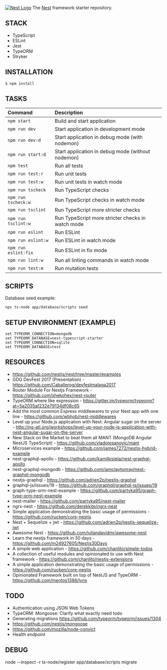 [![Nest Logo](http://kamilmysliwiec.com/public/nest-logo.png)](http://nestjs.com/)
The [Nest](https://github.com/unlight/nest-typescript-starter) framework starter repository. 

STACK
---
* TypeScript
* ESLint
* Jest
* TypeORM
* Stryker

INSTALLATION
---
```
$ npm install
```

TASKS
---
| Command               | Description                                       |
|:----------------------|:--------------------------------------------------|
| `npm start`           | Build and start application                       |
| `npm run dev`         | Start application in development mode             |
| `npm run dev:d`       | Start application in debug mode (with nodemon)    |
| `npm run start:d`     | Start application in debug mode (without nodemon) |
| `npm test`            | Run all tests                                     |
| `npm run test:r`      | Run unit tests                                    |
| `npm run test:w`      | Run unit tests in watch mode                      |
| `npm run tscheck`     | Run TypeScript checks                             |
| `npm run tscheck:w`   | Run TypeScript checks in watch mode               |
| `npm run tsclint`     | Run TypeScript more stricter checks               |
| `npm run tsclint:w`   | Run TypeScript more stricter checks in watch mode |
| `npm run eslint`      | Run ESLint                                        |
| `npm run eslint:w`    | Run ESLint in watch mode                          |
| `npm run eslint:fix`  | Run ESLint in fix mode                            |
| `npm run lint:w`      | Run all linting commands in watch mode            |
| `npm run test:m`      | Run mutation tests                                |


SCRIPTS
---
Database seed example:
```
npx ts-node app/database/scripts seed
```

SETUP ENVIRONMENT (EXAMPLE)
---
```
set TYPEORM_CONNECTION=mongodb
set TYPEORM_DATABASE=nest-typescript-starter
set TYPEORM_CONNECTION=sqlite
set TYPEORM_DATABASE=test
```

RESOURCES
---
* https://github.com/nestjs/nest/tree/master/examples
* GDG DevFest 2017 (Presentation) - https://github.com/Caballerog/devfestmalaga2017
* Router Module For Nestjs Framework - https://github.com/shekohex/nest-router
* TypeORM where like expression - https://gitter.im/typeorm/typeorm?at=5a2035af232e79134df08c65
* Add the most common Express middlewares to your Nest app with one line - https://github.com/wbhob/nest-middlewares
* Level up your Node.js application with Nest: Angular sugar on the server - http://ng-atl.org/workshops/level-up-your-node-js-application-with-nest-angular-sugar-on-the-server
* New Stack on the Market to beat them all MANT (MongoDB Angular NestJS TypeScript) - https://github.com/vladotesanovic/mant
* Microservices example - https://github.com/james7272/nestjs-hybrid-example
* nest-graphql-apollo - https://github.com/kamilkisiela/nest-graphql-apollo
* nest-graphql-mongodb - https://github.com/iamclaytonray/nest-graphql-mongodb
* nestjs-graphql - https://github.com/adrien2p/nestjs-graphql
* graphql-js/issues/19 - https://github.com/graphql/graphql-js/issues/19
* graph-type-orm-nest-example - https://github.com/partyka95/graph-type-orm-nest-example
* nest-mailer - https://github.com/partyka95/nest-mailer
* ngrx-nest - https://github.com/derekkite/ngrx-nest
* Simple application demonstrating the basic usage of permissions - https://github.com/rucken/core-nestjs
* Nest + Sequelize + jwt - https://github.com/adrien2p/nestjs-sequelize-jwt
* Awesome Nest - https://github.com/juliandavidmr/awesome-nest
* Learn the nestjs framework in 30 days - https://github.com/m24927605/Nestjs30Days
* A simple web application - https://github.com/chanlito/simple-todos
* A collection of useful modules and opinionated to use with Nest framework - https://github.com/chanlito/nestjs-extensions
* A simple application demonstrating the basic usage of permissions - https://github.com/rucken/core-nestjs
* Opinionated Framework built on top of NestJS and TypeORM - https://github.com/mentos1386/lynx

TODO
---
* Authentication using JSON Web Tokens
* TypeORM: Mongoose: Clarify what exactly need todo
* Generating migrations https://github.com/typeorm/typeorm/issues/1304
* https://github.com/nestjs/mongoose
* https://github.com/mozilla/node-convict
* Health endpoint

DEBUG
---
node --inspect -r ts-node/register app/database/scripts migrate

